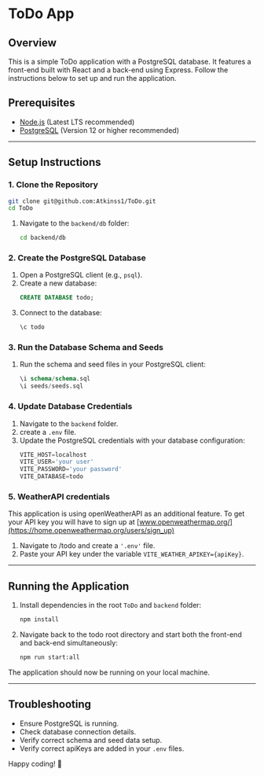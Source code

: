 # ToDo App

## Overview
This is a simple ToDo application with a PostgreSQL database. It features a front-end built with React and a back-end using Express. Follow the instructions below to set up and run the application.

## Prerequisites
- [Node.js](https://nodejs.org/) (Latest LTS recommended)
- [PostgreSQL](https://www.postgresql.org/) (Version 12 or higher recommended)

---

## Setup Instructions

### 1. Clone the Repository
```bash
git clone git@github.com:Atkinss1/ToDo.git
cd ToDo
```

1. Navigate to the `backend/db` folder:
   ```bash
   cd backend/db
   ```

### 2. Create the PostgreSQL Database
1. Open a PostgreSQL client (e.g., `psql`).
2. Create a new database:
   ```sql
   CREATE DATABASE todo;
   ```
3. Connect to the database:
   ```sql
   \c todo
   ```

### 3. Run the Database Schema and Seeds

1. Run the schema and seed files in your PostgreSQL client:
   ```sql
   \i schema/schema.sql
   \i seeds/seeds.sql
   ```

### 4. Update Database Credentials
1. Navigate to the `backend` folder.
2. create a `.env` file.
3. Update the PostgreSQL credentials with your database configuration:
   ```javascript
   VITE_HOST=localhost
   VITE_USER='your user'
   VITE_PASSWORD='your password'
   VITE_DATABASE=todo
   ```

### 5. WeatherAPI credentials

This application is using openWeatherAPI as an additional feature. To get your API key
you will have to sign up at [www.openweathermap.org/](https://home.openweathermap.org/users/sign_up)

1. Navigate to /todo and create a `'.env'` file.
2. Paste your API key under the variable `VITE_WEATHER_APIKEY={apiKey}`.

---

## Running the Application
1. Install dependencies in the root `ToDo` and `backend` folder:
   ```bash
   npm install
   ```

2. Navigate back to the todo root directory and start both the front-end and back-end simultaneously:
   ```bash
   npm run start:all
   ```

The application should now be running on your local machine.

---

## Troubleshooting
- Ensure PostgreSQL is running.
- Check database connection details.
- Verify correct schema and seed data setup.
- Verify correct apiKeys are added in your `.env` files.

Happy coding! 🚀

